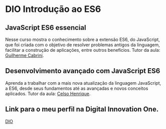 # DIO Introdução ao ES6

## JavaScript ES6 essencial
  Nesse curso mostra o conhecimento sobre a extensão ES6, do JavaScript, que foi criada com o objetivo de resolver problemas antigos da linguagem, facilitar a construção de aplicações, entre outros benefícios. Tutor da aula: [Guilherme Cabrini](https://www.linkedin.com/in/guilherme-cabrini-da-silva-ab2a5089/).
  
## Desenvolvimento avançado com JavaScript ES6
  Aprenda a trabalhar com a mais nova atualização da linguagem JavaScript, a ES6, desde seus fundamentos até as avançadas e novos conceitos aplicados. Tutor da aula: [Celso Henrique](https://www.linkedin.com/in/devfrontend/).

## Link para o meu perfil na Digital Innovation One.
[DIO](https://web.digitalinnovation.one/users/ddiogooliveira9)
